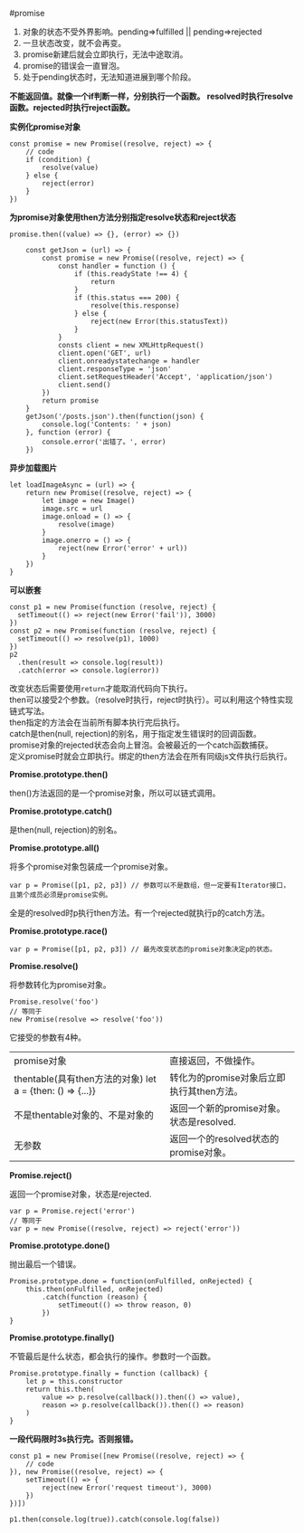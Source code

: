 #promise

1. 对象的状态不受外界影响。pending=>fulfilled || pending=>rejected  
2. 一旦状态改变，就不会再变。  
3. promise新建后就会立即执行，无法中途取消。  
4. promise的错误会一直冒泡。  
5. 处于pending状态时，无法知道进展到哪个阶段。  

**不能返回值。就像一个if判断一样，分别执行一个函数。**
**resolved时执行resolve函数。rejected时执行reject函数。**

**实例化promise对象**

    const promise = new Promise((resolve, reject) => {
        // code
        if (condition) {
            resolve(value)
        } else {
            reject(error)
        }
    })

**为promise对象使用then方法分别指定resolve状态和reject状态**

    promise.then((value) => {}, (error) => {}) 

```
    const getJson = (url) => {
        const promise = new Promise((resolve, reject) => {
            const handler = function () {
                if (this.readyState !== 4) {
                    return
                }
                if (this.status === 200) {
                    resolve(this.response)
                } else {
                    reject(new Error(this.statusText))
                }
            }
            consts client = new XMLHttpRequest()
            client.open('GET', url)
            client.onreadystatechange = handler
            client.responseType = 'json'
            client.setRequestHeader('Accept', 'application/json')
            client.send()
        })
        return promise
    }
    getJson('/posts.json').then(function(json) {
        console.log('Contents: ' + json)
    }, function (error) {
        console.error('出错了。', error)
    })
```

**异步加载图片**

    let loadImageAsync = (url) => {
        return new Promise((resolve, reject) => {
            let image = new Image()
            image.src = url
            image.onload = () => {
                resolve(image)
            }
            image.onerro = () => {
                reject(new Error('error' + url))
            }
        })
    }

**可以嵌套**

    const p1 = new Promise(function (resolve, reject) {
      setTimeout(() => reject(new Error('fail')), 3000)
    })
    const p2 = new Promise(function (resolve, reject) {
      setTimeout(() => resolve(p1), 1000)
    })
    p2
      .then(result => console.log(result))
      .catch(error => console.log(error))

改变状态后需要使用`return`才能取消代码向下执行。  
then可以接受2个参数。（resolve时执行，reject时执行）。可以利用这个特性实现链式写法。  
then指定的方法会在当前所有脚本执行完后执行。  
catch是then(null, rejection)的别名，用于指定发生错误时的回调函数。  
promise对象的rejected状态会向上冒泡。会被最近的一个catch函数捕获。  
定义promise时就会立即执行。绑定的then方法会在所有同级js文件执行后执行。  


**Promise.prototype.then()**  

then()方法返回的是一个promise对象，所以可以链式调用。  

**Promise.prototype.catch()**  

是then(null, rejection)的别名。  

**Promise.prototype.all()**  

将多个promise对象包装成一个promise对象。  

    var p = Promise([p1, p2, p3]) // 参数可以不是数组，但一定要有Iterator接口，且第个成员必须是promise实例。  

全是的resolved时p执行then方法。有一个rejected就执行p的catch方法。  

**Promise.prototype.race()**  

    var p = Promise([p1, p2, p3]) // 最先改变状态的promise对象决定p的状态。  

**Promise.resolve()**  

将参数转化为promise对象。  

    Promise.resolve('foo')
    // 等同于
    new Promise(resolve => resolve('foo'))

它接受的参数有4种。

|||
|-|-|
|promise对象|直接返回，不做操作。|
|thentable(具有then方法的对象) let a = {then: () => {...}}|转化为的promise对象后立即执行其then方法。|
|不是thentable对象的、不是对象的|返回一个新的promise对象。状态是resolved.|
|无参数|返回一个的resolved状态的promise对象。|

**Promise.reject()**  

返回一个promise对象，状态是rejected.  

    var p = Promise.reject('error')
    // 等同于
    var p = new Promise((resolve, reject) => reject('error'))

**Promise.prototype.done()**  

抛出最后一个错误。

    Promise.prototype.done = function(onFulfilled, onRejected) {
        this.then(onFulfilled, onRejected)
            .catch(function (reason) {
                setTimeout(() => throw reason, 0)
            })
    }

**Promise.prototype.finally()**  

不管最后是什么状态，都会执行的操作。参数时一个函数。  

    Promise.prototype.finally = function (callback) {
        let p = this.constructor
        return this.then(
            value => p.resolve(callback()).then(() => value),
            reason => p.resolve(callback()).then(() => reason)
        )
    }

**一段代码限时3s执行完。否则报错。**  

    const p1 = new Promise([new Promise((resolve, reject) => {
        // code
    }), new Promise((resolve, reject) => {
        setTimeout(() => {
            reject(new Error('request timeout'), 3000)
        })
    })])

    p1.then(console.log(true)).catch(console.log(false))











































